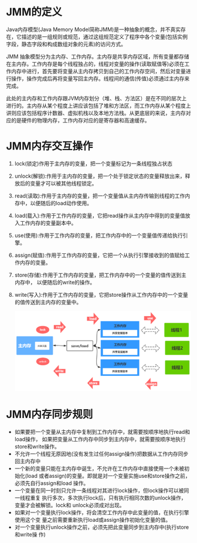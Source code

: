# JMM的定义

Java内存模型(Java Memory Model简称JMM)是一种抽象的概念，并不真实存在，它描述的是一组规则或规范，通过这组规范定义了程序中各个变量(包括实例字段，静态字段和构成数组对象的元素)的访问方式。

JMM 抽象模型分为主内存、工作内存。主内存是共享内存区域，所有变量都存储在主内存。工作内存是每个线程独占的，线程对变量的操作(读取赋值等)必须在工作内存中进行，首先要将变量从主内存拷贝到自己的工作内存空间，然后对变量进行操作，操作完成后再将变量写回主内存。线程间的通信(传值)必须通过主内存来完成。

此处的主内存和工作内存跟JVM内存划分（堆、栈、方法区）是在不同的层次上进行的。主内存从某个程度上讲应该包括了堆和方法区，而工作内存从某个程度上讲则应该包括程序计数器、虚拟机栈以及本地方法栈。从更底层的来说，主内存对应的是硬件的物理内存，工作内存对应的是寄存器和高速缓存。

# JMM内存交互操作

1. lock(锁定)作用于主内存的变量，把一个变量标记为一条线程独占状态

2. unlock(解锁):作用于主内存的变量，把一个处于锁定状态的变量释放出来，释放后的变量才可以被其他线程锁定。

3. read(读取):作用于主内存的变量，把一个变量值从主内存传输到线程的工作内存中，以便随后的load动作使用。

4. load(载入):作用于工作内存的变量，它把read操作从主内存中得到的变量值放入工作内存的变量副本中。

5. use(使用):作用于工作内存的变量，把工作内存中的一个变量值传递给执行引擎。

6. assign(赋值):作用于工作内存的变量，它把一个从执行引擎接收到的值赋给工作内存的变量。

7. store(存储):作用于工作内存的变量，把工作内存中的一个变量的值传送到主内存中， 以便随后的write的操作。

8. write(写入):作用于工作内存的变量，它把store操作从工作内存中的一个变量的值传送到主内存的变量中。

   ![JMM](JMM.png)

# JMM内存同步规则

* 如果要把一个变量从主内存中复制到工作内存中，就需要按顺序地执行read和load操作， 如果把变量从工作内存中同步到主内存中，就需要按顺序地执行store和write操作。
* 不允许一个线程无原因地(没有发生过任何assign操作)把数据从工作内存同步回主内存中
* 一个新的变量只能在主内存中诞生，不允许在工作内存中直接使用一个未被初始化(load 或者assign)的变量。即就是对一个变量实施use和store操作之前，必须先自行assign和load 操作。
* 一个变量在同一时刻只允许一条线程对其进行lock操作，但lock操作可以被同一线程重复 执行多次，多次执行lock后，只有执行相同次数的unlock操作，变量才会被解锁。lock和 unlock必须成对出现。
* 如果对一个变量执行lock操作，将会清空工作内存中此变量的值，在执行引擎使用这个变 量之前需要重新执行load或assign操作初始化变量的值。
* 对一个变量执行unlock操作之前，必须先把此变量同步到主内存中(执行store和write操 作)



